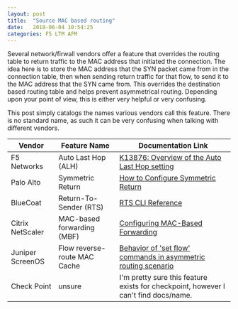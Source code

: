 ```yaml
---
layout: post
title:  "Source MAC based routing"
date:   2018-06-04 10:54:25
categories: F5 LTM AFM
---
```


Several network/firwall vendors offer a feature that overrides the routing table to return traffic to the MAC address that initiated the connection.  The idea here is to store the MAC address that the SYN packet came from in the connection table, then when sending return traffic for that flow, to send it to the MAC address that the SYN came from.  This overrides the destination based routing table and helps prevent asymmetrical routing.  Depending upon your point of view, this is either very helpful or very confusing.

This post simply catalogs the names various vendors call this feature.  There is no standard name, as such it can be very confusing when talking with different vendors.



| Vendor      | Feature Name           | Documentation Link |
| ----------- | ---------------------- | ------------------ | 
| F5 Networks | Auto Last Hop (ALH)    | [K13876: Overview of the Auto Last Hop setting](https://support.f5.com/csp/article/K13876) |
| Palo Alto   | Symmetric Return       | [How to Configure Symmetric Return](https://live.paloaltonetworks.com/t5/Configuration-Articles/How-to-Configure-Symmetric-Return/ta-p/59374) |
| BlueCoat    | Return-To-Sender (RTS) | [RTS CLI Reference](https://origin-symwisedownload.symantec.com/resources/webguides/cacheflow/3x/3_4/webguide/Content/CLI/config_return-to-send.htm) |
| Citrix NetScaler | MAC-based forwarding (MBF) | [Configuring MAC-Based Forwarding](https://docs.citrix.com/ja-jp/netscaler/11/networking/interfaces/configuring-mac-based-forwarding.html) |
| Juniper ScreenOS | Flow reverse-route MAC Cache | [Behavior of 'set flow' commands in asymmetric routing scenario](https://kb.juniper.net/InfoCenter/index?page=content&id=KB19924) |
| Check Point | unsure                 | I'm pretty sure this feature exists for checkpoint, however I can't find docs/name. |

